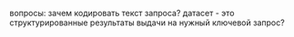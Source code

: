 вопросы:
зачем кодировать текст запроса?
датасет - это структурированные результаты выдачи на нужный ключевой запрос? 
